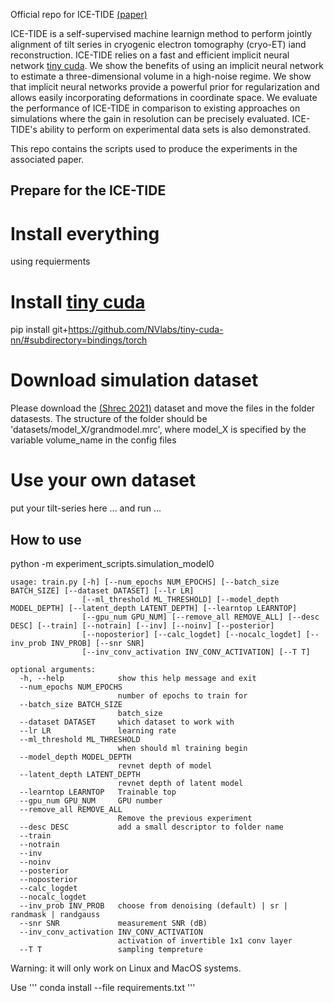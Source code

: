 Official repo for ICE-TIDE [(paper)](https://arxiv.org/abs/)

ICE-TIDE is a self-supervised machine learnign method to perform jointly alignment of tilt series in cryogenic electron tomography (cryo-ET) iand reconstruction.
ICE-TIDE relies on a fast and efficient implicit neural network [tiny cuda](https://github.com/NVlabs/tiny-cuda-nn). 
We show the benefits of using an implicit neural network to estimate a three-dimensional volume in a high-noise regime. 
We show that implicit neural networks provide a powerful prior for regularization and allows easily incorporating deformations in coordinate space.
We evaluate the performance of ICE-TIDE in comparison to existing approaches on simulations where the gain in resolution can be precisely evaluated.
ICE-TIDE's ability to perform on experimental data sets is also demonstrated.

This repo contains the scripts used to produce the experiments in the associated paper.





## Prepare for the ICE-TIDE

# Install everything
using requierments

# Install [tiny cuda](https://github.com/NVlabs/tiny-cuda-nn)
pip install git+https://github.com/NVlabs/tiny-cuda-nn/#subdirectory=bindings/torch

# Download simulation dataset
Please download the [(Shrec 2021)](https://dataverse.nl/dataset.xhtml?persistentId=doi:10.34894/XRTJMA) dataset and move the files in the folder datasests.
The structure of the folder should be 'datasets/model_X/grandmodel.mrc', where model_X is specified by the variable volume_name in the config files

# Use your own dataset
put your tilt-series here ... and run ...


## How to use
python -m experiment_scripts.simulation_model0






```
usage: train.py [-h] [--num_epochs NUM_EPOCHS] [--batch_size BATCH_SIZE] [--dataset DATASET] [--lr LR]
                [--ml_threshold ML_THRESHOLD] [--model_depth MODEL_DEPTH] [--latent_depth LATENT_DEPTH] [--learntop LEARNTOP]
                [--gpu_num GPU_NUM] [--remove_all REMOVE_ALL] [--desc DESC] [--train] [--notrain] [--inv] [--noinv] [--posterior]
                [--noposterior] [--calc_logdet] [--nocalc_logdet] [--inv_prob INV_PROB] [--snr SNR]
                [--inv_conv_activation INV_CONV_ACTIVATION] [--T T]

optional arguments:
  -h, --help            show this help message and exit
  --num_epochs NUM_EPOCHS
                        number of epochs to train for
  --batch_size BATCH_SIZE
                        batch_size
  --dataset DATASET     which dataset to work with
  --lr LR               learning rate
  --ml_threshold ML_THRESHOLD
                        when should ml training begin
  --model_depth MODEL_DEPTH
                        revnet depth of model
  --latent_depth LATENT_DEPTH
                        revnet depth of latent model
  --learntop LEARNTOP   Trainable top
  --gpu_num GPU_NUM     GPU number
  --remove_all REMOVE_ALL
                        Remove the previous experiment
  --desc DESC           add a small descriptor to folder name
  --train
  --notrain
  --inv
  --noinv
  --posterior
  --noposterior
  --calc_logdet
  --nocalc_logdet
  --inv_prob INV_PROB   choose from denoising (default) | sr | randmask | randgauss
  --snr SNR             measurement SNR (dB)
  --inv_conv_activation INV_CONV_ACTIVATION
                        activation of invertible 1x1 conv layer
  --T T                 sampling tempreture

```


Warning: it will only work on Linux and MacOS systems.


Use 
'''
conda install --file requirements.txt
'''
